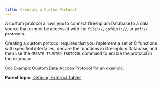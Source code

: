 ```yaml
---
title: Creating a Custom Protocol
---
```


A custom protocol allows you to connect Greenplum Database to a data source that cannot be accessed with the `file://`, `gpfdist://`, or `pxf://` protocols.

Creating a custom protocol requires that you implement a set of C functions with specified interfaces, declare the functions in Greenplum Database, and then use the `CREATE TRUSTED PROTOCOL` command to enable the protocol in the database.

See [Example Custom Data Access Protocol](../load/topics/g-example-custom-data-access-protocol.html) for an example.

**Parent topic:** [Defining External Tables](../external/g-external-tables.html)

